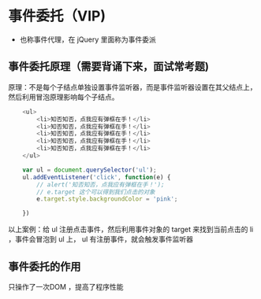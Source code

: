 # 事件委托（VIP)

- 也称事件代理，在 jQuery 里面称为事件委派

## 事件委托原理（需要背诵下来，面试常考题)

原理：不是每个子结点单独设置事件监听器，而是事件监听器设置在其父结点上，然后利用冒泡原理影响每个子结点。

```js
    <ul>
        <li>知否知否，点我应有弹框在手！</li>
        <li>知否知否，点我应有弹框在手！</li>
        <li>知否知否，点我应有弹框在手！</li>
        <li>知否知否，点我应有弹框在手！</li>
        <li>知否知否，点我应有弹框在手！</li>
    </ul>

```
```js
    var ul = document.querySelector('ul');
    ul.addEventListener('click', function(e) {
        // alert('知否知否，点我应有弹框在手！');
        // e.target 这个可以得到我们点击的对象
        e.target.style.backgroundColor = 'pink';

    })
```

以上案例：给 ul 注册点击事件，然后利用事件对象的 target 来找到当前点击的 li ，事件会冒泡到 ul 上， ul 有注册事件，就会触发事件监听器

## 事件委托的作用

只操作了一次DOM ，提高了程序性能



